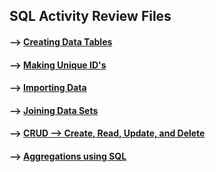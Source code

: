 ## SQL Activity Review Files 

#### --> [Creating Data Tables](https://github.com/Mun-Min/ASU_2022_Bootcamp/tree/master/Activity_Files/07-SQL/1/Activities/02-Ins_Creating_Tables/Solved)

#### --> [Making Unique ID's](https://github.com/Mun-Min/ASU_2022_Bootcamp/tree/master/Activity_Files/07-SQL/1/Activities/04-Ins_Values_of_Uniques/Solved)

#### --> [Importing Data](https://github.com/Mun-Min/ASU_2022_Bootcamp/tree/master/Activity_Files/07-SQL/1/Activities/06-Ins_Importing_Data/Solved)

#### --> [Joining Data Sets](https://github.com/Mun-Min/ASU_2022_Bootcamp/tree/master/Activity_Files/07-SQL/1/Activities/09-Ins_Joins/Solved)

#### --> [CRUD --> Create, Read, Update, and Delete](https://github.com/Mun-Min/ASU_2022_Bootcamp/tree/master/Activity_Files/07-SQL/1/Activities/08-Stu_CRUD/Unsolved)

#### --> [Aggregations using SQL](https://github.com/Mun-Min/ASU_2022_Bootcamp/blob/master/Activity_Files/07-SQL/2/Activities/01-Evr_Import_Data/Unsolved/query.sql)